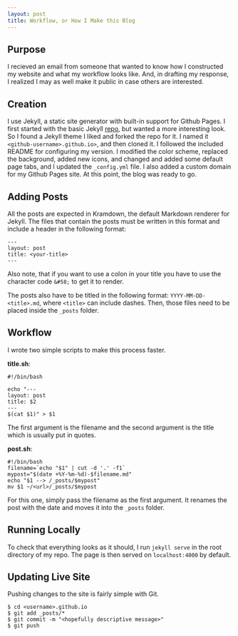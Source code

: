 ```yaml
---
layout: post
title: Workflow, or How I Make this Blog
---
```


## Purpose
I recieved an email from someone that wanted to know how I constructed my website and what my workflow looks like. And, in drafting my response, I realized I may as well make it public in case others are interested.

## Creation
I use Jekyll, a static site generator with built-in support for Github Pages. I first started with the basic Jekyll [repo](https://github.com/jekyll/jekyll), but wanted a more interesting look. So I found a Jekyll theme I liked and forked the repo for it. I named it `<github-username>.github.io>`, and then cloned it. I followed the included README for configuring my version. I modified the color scheme, replaced the background, added new icons, and changed and added some default page tabs, and I updated the `_config.yml` file. I also added a custom domain for my Github Pages site. At this point, the blog was ready to go. 

## Adding Posts
All the posts are expected in Kramdown, the default Markdown renderer for Jekyll. The files that contain the posts must be written in this format and include a header in the following format:
```
---
layout: post
title: <your-title>
---
```
Also note, that if you want to use a colon in your title you have to use the character code `&#58;` to get it to render.

The posts also have to be titled in the following format: `YYYY-MM-DD-<title>.md`, where `<title>` can include dashes. Then, those files need to be placed inside the `_posts` folder.

## Workflow
I wrote two simple scripts to make this process faster.

**title.sh**:

```
#!/bin/bash                                                                                                             

echo "--- 
layout: post 
title: $2 
--- 
$(cat $1)" > $1
```

The first argument is the filename and the second argument is the title which is usually put in quotes.

**post.sh**:

```
#!/bin/bash 
filename=`echo "$1" | cut -d '.' -f1` 
mypost="$(date +%Y-%m-%d)-$filename.md" 
echo "$1 --> /_posts/$mypost" 
mv $1 ~/<url>/_posts/$mypost
```

For this one, simply pass the filename as the first argument. It renames the post with the date and moves it into the `_posts` folder.

## Running Locally
To check that everything looks as it should, I run `jekyll serve` in the root directory of my repo. The page is then served on `localhost:4000` by default.

## Updating Live Site
Pushing changes to the site is fairly simple with Git.

```
$ cd <username>.github.io
$ git add _posts/*
$ git commit -m "<hopefully descriptive message>"
$ git push
```
